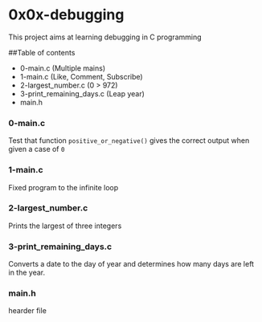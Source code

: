 # 0x0x-debugging
This project aims at learning debugging in C programming

##Table of contents
* 0-main.c (Multiple mains)
* 1-main.c (Like, Comment, Subscribe)
* 2-largest_number.c (0 > 972)
* 3-print_remaining_days.c (Leap year)
* main.h

### 0-main.c
Test that function `positive_or_negative()` gives the correct output when given a case of `0`

### 1-main.c
Fixed program to the infinite loop

### 2-largest_number.c
Prints the largest of three integers

### 3-print_remaining_days.c
Converts a date to the day of year and determines how many days are left in the year.

### main.h
hearder file
